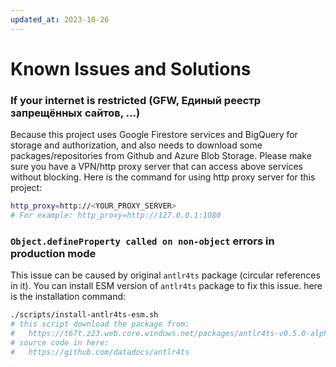 ```yaml
---
updated_at: 2023-10-26
---
```


# Known Issues and Solutions


### If your internet is restricted (GFW, Единый реестр запрещённых сайтов, ...)

Because this project uses Google Firestore services and BigQuery for storage and authorization,
and also needs to download some packages/repositories from Github and Azure Blob Storage.
Please make sure you have a VPN/http proxy server that can access above services without blocking.
Here is the command for using http proxy server for this project:

``` bash
http_proxy=http://<YOUR_PROXY_SERVER>
# For example: http_proxy=http://127.0.0.1:1080
```


### `Object.defineProperty called on non-object` errors in production mode

This issue can be caused by original `antlr4ts` package (circular references in it).
You can install ESM version of `antlr4ts` package to fix this issue.
here is the installation command:

``` bash
./scripts/install-antlr4ts-esm.sh
# this script download the package from:
#   https://t67t.z23.web.core.windows.net/packages/antlr4ts-v0.5.0-alpha.4.tgz
# source code in here:
#   https://github.com/datadocs/antlr4ts
```